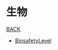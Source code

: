 # 生物

[BACK](https://8ku.github.io/note_other)

- [BiosafetyLevel](https://8ku.github.io/note_other/Biology/BiosafetyLevel)

